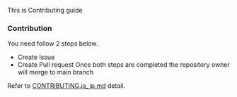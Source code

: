 This is Contributing guide

### Contribution

You need follow 2 steps below.

- Create Issue
- Create Pull request
Once both steps are completed the repository owner will merge to main branch

Refer to [CONTRIBUTING.ja_jp.md](/content/contributing/CONTRIBUTING.ja_jp.md) detail.
